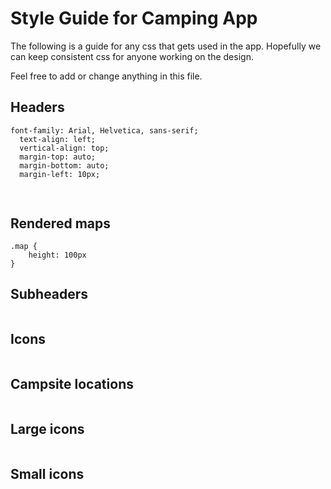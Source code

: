 # Style Guide for Camping App

The following is a guide for any css that gets used in the app. Hopefully we can keep consistent css for anyone working on the design.

Feel free to add or change anything in this file.

## Headers

```
font-family: Arial, Helvetica, sans-serif;
  text-align: left;
  vertical-align: top;
  margin-top: auto;
  margin-bottom: auto;
  margin-left: 10px;
```

##

```

```

## Rendered maps

```
.map {
    height: 100px
}
```

## Subheaders

```

```

## Icons

```

```

## Campsite locations

```

```

## Large icons

```

```

## Small icons

```

```
